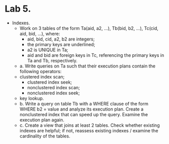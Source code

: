 # Lab 5. 

* Indexes.
    * Work on 3 tables of the form Ta(aid, a2, …), Tb(bid, b2, …), Tc(cid, aid, bid, …), where:
    	* aid, bid, cid, a2, b2 are integers;
    	* the primary keys are underlined;
    	* a2 is UNIQUE in Ta;
    	* aid and bid are foreign keys in Tc, referencing the primary keys in Ta and Tb, respectively.
    * a. Write queries on Ta such that their execution plans contain the following operators:
	* clustered index scan;
    	* clustered index seek;
    	* nonclustered index scan;
    	* nonclustered index seek;
	* key lookup.
    * b. Write a query on table Tb with a WHERE clause of the form WHERE b2 = value and analyze its execution plan. Create a nonclustered index that can speed up the query. Examine the execution plan again.
    * c. Create a view that joins at least 2 tables. Check whether existing indexes are helpful; if not, reassess existing indexes / examine the cardinality of the tables.
	